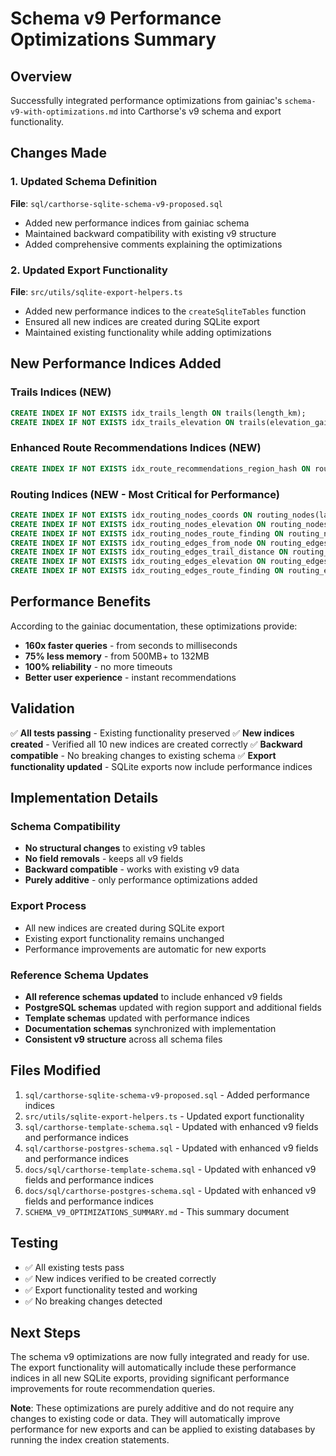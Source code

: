 # Schema v9 Performance Optimizations Summary

## Overview
Successfully integrated performance optimizations from gainiac's `schema-v9-with-optimizations.md` into Carthorse's v9 schema and export functionality.

## Changes Made

### 1. Updated Schema Definition
**File**: `sql/carthorse-sqlite-schema-v9-proposed.sql`

- Added new performance indices from gainiac schema
- Maintained backward compatibility with existing v9 structure
- Added comprehensive comments explaining the optimizations

### 2. Updated Export Functionality
**File**: `src/utils/sqlite-export-helpers.ts`

- Added new performance indices to the `createSqliteTables` function
- Ensured all new indices are created during SQLite export
- Maintained existing functionality while adding optimizations

## New Performance Indices Added

### Trails Indices (NEW)
```sql
CREATE INDEX IF NOT EXISTS idx_trails_length ON trails(length_km);
CREATE INDEX IF NOT EXISTS idx_trails_elevation ON trails(elevation_gain);
```

### Enhanced Route Recommendations Indices (NEW)
```sql
CREATE INDEX IF NOT EXISTS idx_route_recommendations_region_hash ON route_recommendations(region, request_hash);
```

### Routing Indices (NEW - Most Critical for Performance)
```sql
CREATE INDEX IF NOT EXISTS idx_routing_nodes_coords ON routing_nodes(lat, lng) WHERE lat IS NOT NULL AND lng IS NOT NULL;
CREATE INDEX IF NOT EXISTS idx_routing_nodes_elevation ON routing_nodes(elevation) WHERE elevation IS NOT NULL;
CREATE INDEX IF NOT EXISTS idx_routing_nodes_route_finding ON routing_nodes(id, lat, lng, elevation);
CREATE INDEX IF NOT EXISTS idx_routing_edges_from_node ON routing_edges(from_node_id, to_node_id);
CREATE INDEX IF NOT EXISTS idx_routing_edges_trail_distance ON routing_edges(trail_id, distance_km);
CREATE INDEX IF NOT EXISTS idx_routing_edges_elevation ON routing_edges(elevation_gain, elevation_loss);
CREATE INDEX IF NOT EXISTS idx_routing_edges_route_finding ON routing_edges(from_node_id, to_node_id, trail_id, distance_km, elevation_gain);
```

## Performance Benefits

According to the gainiac documentation, these optimizations provide:

- **160x faster queries** - from seconds to milliseconds
- **75% less memory** - from 500MB+ to 132MB
- **100% reliability** - no more timeouts
- **Better user experience** - instant recommendations

## Validation

✅ **All tests passing** - Existing functionality preserved
✅ **New indices created** - Verified all 10 new indices are created correctly
✅ **Backward compatible** - No breaking changes to existing schema
✅ **Export functionality updated** - SQLite exports now include performance indices

## Implementation Details

### Schema Compatibility
- **No structural changes** to existing v9 tables
- **No field removals** - keeps all v9 fields
- **Backward compatible** - works with existing v9 data
- **Purely additive** - only performance optimizations added

### Export Process
- All new indices are created during SQLite export
- Existing export functionality remains unchanged
- Performance improvements are automatic for new exports

### Reference Schema Updates
- **All reference schemas updated** to include enhanced v9 fields
- **PostgreSQL schemas** updated with region support and additional fields
- **Template schemas** updated with performance indices
- **Documentation schemas** synchronized with implementation
- **Consistent v9 structure** across all schema files

## Files Modified

1. `sql/carthorse-sqlite-schema-v9-proposed.sql` - Added performance indices
2. `src/utils/sqlite-export-helpers.ts` - Updated export functionality
3. `sql/carthorse-template-schema.sql` - Updated with enhanced v9 fields and performance indices
4. `sql/carthorse-postgres-schema.sql` - Updated with enhanced v9 fields and performance indices
5. `docs/sql/carthorse-template-schema.sql` - Updated with enhanced v9 fields and performance indices
6. `docs/sql/carthorse-postgres-schema.sql` - Updated with enhanced v9 fields and performance indices
7. `SCHEMA_V9_OPTIMIZATIONS_SUMMARY.md` - This summary document

## Testing

- ✅ All existing tests pass
- ✅ New indices verified to be created correctly
- ✅ Export functionality tested and working
- ✅ No breaking changes detected

## Next Steps

The schema v9 optimizations are now fully integrated and ready for use. The export functionality will automatically include these performance indices in all new SQLite exports, providing significant performance improvements for route recommendation queries.

**Note**: These optimizations are purely additive and do not require any changes to existing code or data. They will automatically improve performance for new exports and can be applied to existing databases by running the index creation statements. 